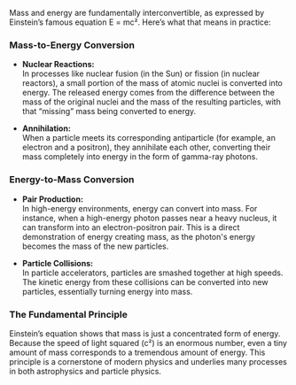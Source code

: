 Mass and energy are fundamentally interconvertible, as expressed by Einstein’s famous equation E = mc². Here’s what that means in practice:

### Mass-to-Energy Conversion
- **Nuclear Reactions:**  
  In processes like nuclear fusion (in the Sun) or fission (in nuclear reactors), a small portion of the mass of atomic nuclei is converted into energy. The released energy comes from the difference between the mass of the original nuclei and the mass of the resulting particles, with that “missing” mass being converted to energy.
  
- **Annihilation:**  
  When a particle meets its corresponding antiparticle (for example, an electron and a positron), they annihilate each other, converting their mass completely into energy in the form of gamma-ray photons.

### Energy-to-Mass Conversion
- **Pair Production:**  
  In high-energy environments, energy can convert into mass. For instance, when a high-energy photon passes near a heavy nucleus, it can transform into an electron-positron pair. This is a direct demonstration of energy creating mass, as the photon's energy becomes the mass of the new particles.
  
- **Particle Collisions:**  
  In particle accelerators, particles are smashed together at high speeds. The kinetic energy from these collisions can be converted into new particles, essentially turning energy into mass.

### The Fundamental Principle
Einstein’s equation shows that mass is just a concentrated form of energy. Because the speed of light squared (c²) is an enormous number, even a tiny amount of mass corresponds to a tremendous amount of energy. This principle is a cornerstone of modern physics and underlies many processes in both astrophysics and particle physics.

